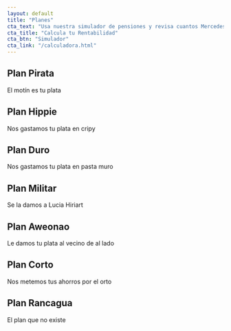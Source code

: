```yaml
---
layout: default
title: "Planes"
cta_text: "Usa nuestra simulador de pensiones y revisa cuantos Mercedes-Benz te alcanzan"
cta_title: "Calcula tu Rentabilidad"
cta_btn: "Simulador"
cta_link: "/calculadora.html"
---
```


## Plan Pirata
El motín es tu plata

## Plan Hippie
Nos gastamos tu plata en cripy

## Plan Duro
Nos gastamos tu plata en pasta muro

## Plan Militar
Se la damos a Lucia Hiriart

## Plan Aweonao
Le damos tu plata al vecino de al lado

## Plan Corto
Nos metemos tus ahorros por el orto

## Plan Rancagua
El plan que no existe
